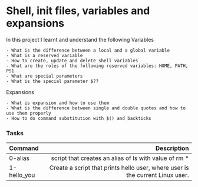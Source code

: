# Shell, init files, variables and expansions

In this project I learnt and understand the following
Variables

    - What is the difference between a local and a global variable
    - What is a reserved variable
    - How to create, update and delete shell variables
    - What are the roles of the following reserved variables: HOME, PATH, PS1
    - What are special parameters
    - What is the special parameter $??

Expansions

    - What is expansion and how to use them
    - What is the difference between single and double quotes and how to use them properly
    - How to do command substitution with $() and backticks

### Tasks

| Command                  |                                                                   Description |                                                      
| :----------------------- | ----------------------------------------------------------------------------: |                                                                                            
| 0-alias                  | script that creates an alias of ls with value of rm \* |                                                                      
| 1-hello_you              | Create a script that prints hello user, where user is the current Linux user. |
